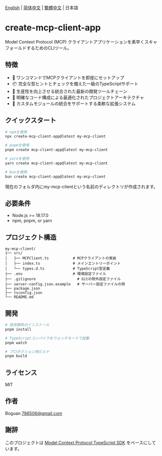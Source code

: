 [English](../README.md) | [简体中文](README_zh-CN.md) | [繁體中文](README_zh-TW.md) | 日本語

# create-mcp-client-app

Model Context Protocol (MCP) クライアントアプリケーションを素早くスキャフォールドするためのCLIツール。

## 特徴

- 🚀 ワンコマンドでMCPクライアントを即座にセットアップ
- 📦 完全な型ヒントとチェックを備えた一級のTypeScriptサポート
- 🔧 生産性を向上させる統合された最新の開発ツールチェーン
- 📝 明確なコード構成による最適化されたプロジェクトアーキテクチャ
- 🎯 カスタムモジュールの統合をサポートする柔軟な拡張システム

## クイックスタート

```bash
# npmを使用
npx create-mcp-client-app@latest my-mcp-client

# pnpmを使用
pnpm create mcp-client-app@latest my-mcp-client

# yarnを使用
yarn create mcp-client-app@latest my-mcp-client

# bunを使用
bun create mcp-client-app@latest my-mcp-client
```

現在のフォルダ内にmy-mcp-clientという名前のディレクトリが作成されます。

## 必要条件

- Node.js >= 18.17.0
- npm, pnpm, or yarn

## プロジェクト構造

```
my-mcp-client/
├── src/
│   ├── MCPClient.ts           # MCPクライアントの実装
│   ├── index.ts               # メインエントリーポイント
│   └── types.d.ts             # TypeScript型定義
├── .env                       # 環境設定ファイル
├── .gitignore                   # Gitの除外設定ファイル
├── server-config.json.example   # サーバー設定ファイルの例
├── package.json
├── tsconfig.json
└── README.md
```

## 開発

```bash
# 依存関係のインストール
pnpm install

# TypeScriptコンパイラをウォッチモードで起動
pnpm watch

# プロダクション用ビルド
pnpm build
```

## ライセンス

MIT

## 作者

Boguan <786506@gmail.com>

## 謝辞

このプロジェクトは [Model Context Protocol TypeScript SDK](https://github.com/modelcontextprotocol/typescript-sdk) をベースにしています。